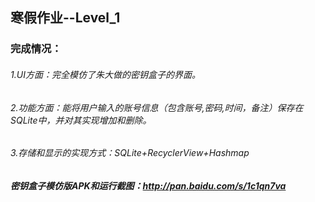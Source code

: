 

##                                          寒假作业--Level_1  
###  完成情况：  
  
######          1.UI方面：完全模仿了朱大做的密钥盒子的界面。  
          
######          2.功能方面：能将用户输入的账号信息（包含账号,密码,时间，备注）保存在SQLite中，并对其实现增加和删除。  
          
######          3.存储和显示的实现方式：SQLite+RecyclerView+Hashmap  
        
        
        
          
          
#####         密钥盒子模仿版APK和运行截图：http://pan.baidu.com/s/1c1qn7va
          
